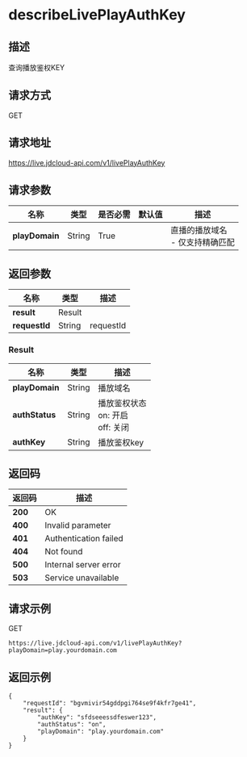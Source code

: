 # describeLivePlayAuthKey


## 描述
查询播放鉴权KEY

## 请求方式
GET

## 请求地址
https://live.jdcloud-api.com/v1/livePlayAuthKey


## 请求参数
|名称|类型|是否必需|默认值|描述|
|---|---|---|---|---|
|**playDomain**|String|True| |直播的播放域名<br>- 仅支持精确匹配<br>|


## 返回参数
|名称|类型|描述|
|---|---|---|
|**result**|Result| |
|**requestId**|String|requestId|

### Result
|名称|类型|描述|
|---|---|---|
|**playDomain**|String|播放域名|
|**authStatus**|String|播放鉴权状态<br>  on: 开启<br>  off: 关闭<br>|
|**authKey**|String|播放鉴权key|

## 返回码
|返回码|描述|
|---|---|
|**200**|OK|
|**400**|Invalid parameter|
|**401**|Authentication failed|
|**404**|Not found|
|**500**|Internal server error|
|**503**|Service unavailable|

## 请求示例
GET
```
https://live.jdcloud-api.com/v1/livePlayAuthKey?playDomain=play.yourdomain.com

```

## 返回示例
```
{
    "requestId": "bgvmivir54gddpgi764se9f4kfr7ge41", 
    "result": {
        "authKey": "sfdseeessdfeswer123", 
        "authStatus": "on", 
        "playDomain": "play.yourdomain.com"
    }
}
```
